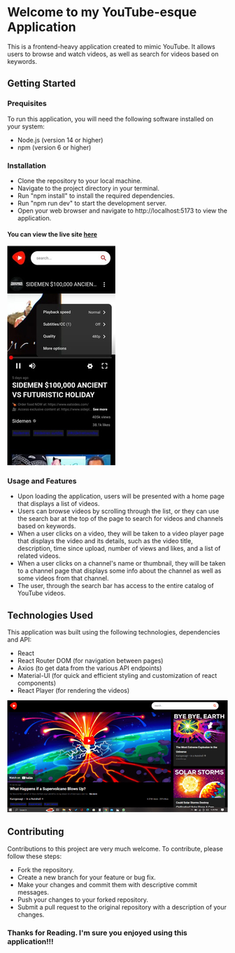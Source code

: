 # Welcome to my YouTube-esque Application

This is a frontend-heavy application created to mimic YouTube. It allows users to browse and watch videos, as well as search for videos based on keywords.

## Getting Started

### Prequisites

To run this application, you will need the following software installed on your system:

- Node.js (version 14 or higher)
- npm (version 6 or higher)

### Installation
- Clone the repository to your local machine.
- Navigate to the project directory in your terminal.
- Run "npm install" to install the required dependencies.
- Run "npm run dev" to start the development server.
- Open your web browser and navigate to http://localhost:5173 to view the application.

#### You can view the live site [here](https://yt-clone-by-sika.netlify.app/)

![Mobile](./src/assets/yt-clone-mobile-image1.jpg) 

### Usage and Features

- Upon loading the application, users will be presented with a home page that displays a list of videos. 
- Users can browse videos by scrolling through the list, or they can use the search bar at the top of the page to search for videos and channels based on keywords.
- When a user clicks on a video, they will be taken to a video player page that displays the video and its details, such as the video title, description, time since upload, number of views and likes, and a list of related videos.
- When a user clicks on a channel's name or thumbnail, they will be taken to a channel page that displays some info about the channel as well as some videos from that channel. 
- The user, through the search bar has access to the entire catalog of YouTube videos. 

## Technologies Used

This application was built using the following technologies, dependencies and API:

- React
- React Router DOM (for navigation between pages)
- Axios (to get data from the various API endpoints)
- Material-UI (for quick and efficient styling and customization of react components)
- React Player (for rendering the videos)

![Desktop](./src/assets/yt-clone-desktop-image1.png) 

## Contributing
Contributions to this project are very much welcome. To contribute, please follow these steps:

- Fork the repository.
- Create a new branch for your feature or bug fix.
- Make your changes and commit them with descriptive commit messages.
- Push your changes to your forked repository.
- Submit a pull request to the original repository with a description of your changes.

### Thanks for Reading. I'm sure you enjoyed using this application!!!
